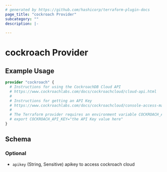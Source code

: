 ```yaml
---
# generated by https://github.com/hashicorp/terraform-plugin-docs
page_title: "cockroach Provider"
subcategory: ""
description: |-
  
---
```


# cockroach Provider



## Example Usage

```terraform
provider "cockroach" {
  # Instructions for using the CockroachDB Cloud API
  # https://www.cockroachlabs.com/docs/cockroachcloud/cloud-api.html
  #
  # Instructions for getting an API Key
  # https://www.cockroachlabs.com/docs/cockroachcloud/console-access-management#api-access
  #
  # The Terraform provider requires an environment variable COCKROACH_API_KEY
  # export COCKROACH_API_KEY="the API Key value here"
}
```

<!-- schema generated by tfplugindocs -->
## Schema

### Optional

- `apikey` (String, Sensitive) apikey to access cockroach cloud
